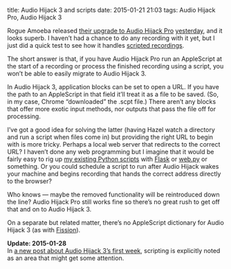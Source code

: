 title: Audio Hijack 3 and scripts
date: 2015-01-21 21:03
tags: Audio Hijack Pro, Audio Hijack 3

Rogue Amoeba released [their upgrade to Audio Hijack Pro][ah3] [yesterday][ah3_blog], and it looks superb. I haven’t had a chance to do any recording with it yet, but I just did a quick test to see how it handles [scripted recordings][beeb_hijack].

The short answer is that, if you have Audio Hijack Pro run an AppleScript at the start of a recording or process the finished recording using a script, you won’t be able to easily migrate to Audio Hijack 3.

In Audio Hijack 3, application blocks can be set to open a URL. If you have the path to an AppleScript in that field it’ll treat it as a file to be saved. (So, in my case, Chrome “downloaded” the .scpt file.) There aren’t any blocks that offer more exotic input methods, nor outputs that pass the file off for processing.

I’ve got a good idea for solving the latter (having Hazel watch a directory and run a script when files come in) but providing the right URL to begin with is more tricky. Perhaps a local web server that redirects to the correct URL? I haven’t done any web programming but I imagine that it would be fairly easy to rig up [my existing Python scripts][beeb_hijack] with [Flask][] or [web.py][] or something. Or you could schedule a script to run after Audio Hijack wakes your machine and begins recording that hands the correct address directly to the browser?

Who knows — maybe the removed functionality will be reintroduced down the line? Audio Hijack Pro still works fine so there’s no great rush to get off that and on to Audio Hijack 3.

On a separate but related matter, there’s no AppleScript dictionary for Audio Hijack 3 (as with [Fission][]).

<div class="flag">
  <p>
    <strong>Update: 2015-01-28</strong><br>
    In <a href="http://weblog.rogueamoeba.com/2015/01/28/audio-hijack-3-is-a-hit-and-audio-hijack-3-0-1-is-here/">a new post about Audio Hijack 3’s first week</a>, scripting is explicitly noted as an area that might get some attention.
  </p>
</div>

[ah3]: http://rogueamoeba.com/audiohijack/
[ah3_blog]: http://weblog.rogueamoeba.com/2015/01/20/audio-hijack-3-has-arrived/
[beeb_hijack]: /2014/01/hijacking-the-bbc/
[Flask]: http://flask.pocoo.org
[web.py]: http://webpy.org
[Fission]: http://rogueamoeba.com/fission/
